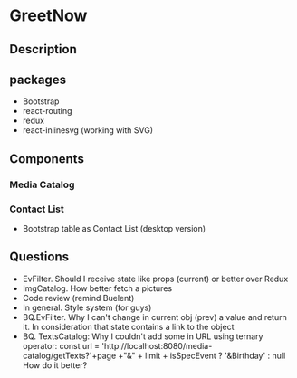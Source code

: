 # GreetNow

## Description

## packages

- Bootstrap
- react-routing
- redux
- react-inlinesvg (working with SVG)


## Components

### Media Catalog

### Contact List

- Bootstrap table as Contact List (desktop version)

## Questions

- EvFilter. Should I receive state like props (current) or better over Redux
- ImgCatalog. How better fetch a pictures
- Code review (remind Buelent)
- In general. Style system (for guys)
- BQ.EvFilter. Why I can't change in current obj (prev) a value and return it. In consideration that state contains a link to the object
- BQ. TextsCatalog: Why I couldn't add some in URL using ternary operator:
  const url = 'http://localhost:8080/media-catalog/getTexts?'+page +"&" + limit + isSpecEvent ? '&Birthday' : null
  How do it better?
